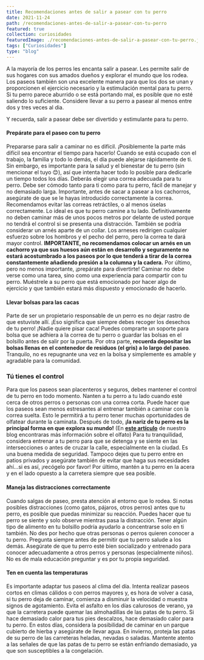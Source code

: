 ```yaml
---
title: Recomendaciones antes de salir a pasear con tu perro
date: 2021-11-24
path: /recomendaciones-antes-de-salir-a-pasear-con-tu-perro
featured: true
collection: curiosidades
featuredImage: ./recomendaciones-antes-de-salir-a-pasear-con-tu-perro.jpeg
tags: ["Curiosidades"]
type: "blog"
---
```


A la mayoría de los perros les encanta salir a pasear. Les permite salir de sus hogares con sus amados dueños y explorar el mundo que los rodea. Los paseos también son una excelente manera para que los dos se unan y proporcionen el ejercicio necesario y la estimulación mental para tu perro. Si tu perro parece aburrido o se está portando mal, es posible que no esté saliendo lo suficiente. Considere llevar a su perro a pasear al menos entre dos y tres veces al dia.

Y recuerda, salir a pasear debe ser divertido y estimulante para tu perro.

#### Prepárate para el paseo con tu perro

Prepararse para salir a caminar no es difícil. ¡Posiblemente la parte más difícil sea encontrar el tiempo para hacerlo! Cuando se está ocupado con el trabajo, la familia y todo lo demás, el día puede alejarse rápidamente de ti. Sin embargo, es importante para la salud y el bienestar de tu perro (sin mencionar el tuyo 😊), así que intenta hacer todo lo posible para dedicarle un tiempo todos los días.
Deberás elegir una correa adecuada para tu perro. Debe ser cómodo tanto para ti como para tu perro, fácil de manejar y no demasiado larga. Importante, antes de sacar a pasear a los cachorros, asegúrate de que se le hayas introducido correctamente la correa.
Recomendamos evitar las correas retráctiles, o al menos úselas correctamente. Lo ideal es que tu perro camine a tu lado. Definitivamente no deben caminar más de unos pocos metros por delante de usted porque no tendrá el control si se presenta una distracción.
También se podría considerar un arnés aparte de un collar. Los arneses redirigen cualquier esfuerzo sobre los hombros y el pecho del perro, pero la correa te dará mayor control. <b>IMPORTANTE, no recomendamos colocar un arnés en un cachorro ya que sus huesos aún están en desarrollo y seguramente no estará acostumbrado a los paseos por lo que tenderá a tirar de la correa constantemente añadiendo presión a la columna y la cadera.</b>
Por último, pero no menos importante, ¡prepárate para divertirte! Caminar no debe verse como una tarea, sino como una experiencia para compartir con tu perro. Muéstrele a su perro que está emocionado por hacer algo de ejercicio y que también estará más dispuesto y emocionado de hacerlo.


#### Llevar bolsas para las cacas
Parte de ser un propietario responsable de un perro es no dejar rastro de que estuviste allí. ¡Eso significa que siempre debes recoger los desechos de tu perro!
¡Nadie quiere pisar caca!
Puedes comprarte un soporte para bolsa que se adhiera a la correa de tu perro o guardar las bolsas en el bolsillo antes de salir por la puerta. Por otra parte, <b>recuerda depositar las bolsas llenas en el contenedor de residuos (el gris) a lo largo del paseo</b>. Tranquilo, no es repugnante una vez en la bolsa y simplemente es amable y agradable para la comunidad.

### Tú tienes el control
Para que los paseos sean placenteros y seguros, debes mantener el control de tu perro en todo momento. Nanten a tu perro a tu lado cuando esté cerca de otros perros o personas con una correa corta.
Puede hacer que los paseos sean menos estresantes al entrenar también a caminar con la correa suelta. Esto le permitirá a tu perro tener muchas oportunidades de olfatear durante la caminata. Después de todo, <b>¡la nariz de tu perro es la principal forma en que explora su mundo!</b> (En <b>[este artículo](https://www.kolyy.com/es/disminuye-la-ansiedad-de-tu-perro-con-el-olfato/)</b> de nuestro blog encontraras más información sobre el olfato)
Para tu tranquilidad, considera entrenar a tu perro para que se detenga y se siente en las intersecciones o antes de cruzar la calle, especialmente en la ciudad. Es una buena medida de seguridad.
Tampoco dejes que tu perro entre en patios privados y asegúrate también de evitar que haga sus necesidades ahí...si es así, ¡recógelo por favor! 
Por último, mantén a tu perro en la acera y en el lado opuesto a la carretera siempre que sea posible. 

#### Maneja las distracciones correctamente
Cuando salgas de paseo, presta atención al entorno que lo rodea. Si notas posibles distracciones (como gatos, pájaros, otros perros) antes que tu perro, es posible que puedas minimizar su reacción. Puedes hacer que tu perro se siente y solo observe mientras pasa la distracción. Tener algún tipo de alimento en tu bolsillo podría ayudarlo a concentrarse solo en ti también.
No des por hecho que otras personas o perros quieren conocer a tu perro. Pregunta siempre antes de permitir que tu perro salude a los demás. Asegúrate de que tu perro esté bien socializado y entrenado para conocer adecuadamente a otros perros y personas (especialmente niños). No es de mala educación preguntar y es por tu propia seguridad.

#### Ten en cuenta las temperaturas
Es importante adaptar tus paseos al clima del día. Intenta realizar paseos cortos en climas cálidos o con perros mayores y, es hora de volver a casa, si tu perro deja de caminar, comienza a disminuir la velocidad o muestra signos de agotamiento. 
Evita el asfalto en los días calurosos de verano, ya que la carretera puede quemar las almohadillas de las patas de tu perro. Si hace demasiado calor para tus pies descalzos, hace demasiado calor para tu perro. En estos días, considera la posibilidad de caminar en un parque cubierto de hierba y asegúrate de llevar agua.
En invierno, proteja las patas de su perro de las carreteras heladas, nevadas o saladas. Mantente atento a las señales de que las patas de tu perro se están enfriando demasiado, ya que son susceptibles a la congelación. 


